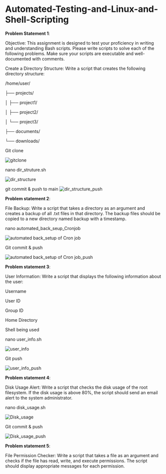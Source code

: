 # Automated-Testing-and-Linux-and-Shell-Scripting
**Problem Statement 1**:

Objective: This assignment is designed to test your proficiency in writing and understanding Bash scripts. Please write scripts to solve each of the following problems. Make sure your scripts are executable and well-documented with comments.

Create a Directory Structure:
Write a script that creates the following directory structure:

/home/user/

   ├── projects/

   │   ├── project1/

   │   ├── project2/

   │   └── project3/

   ├── documents/

   └── downloads/

Git clone 

![gitclone](https://github.com/user-attachments/assets/a480d2c4-a844-4fd9-896a-0354b043bab0)

nano dir_struture.sh

![dir_structure](https://github.com/user-attachments/assets/373d254b-02da-44c1-bb0e-86621f06cb39)

git commit & push to main
![dir_structure_push](https://github.com/user-attachments/assets/c537827f-1ad9-496b-b875-2da8349b7cd4)

**Problem statement 2**:

File Backup:
Write a script that takes a directory as an argument and creates a backup of all .txt files in that directory. The backup files should be copied to a new directory named backup with a timestamp.

nano automated_back_seup_Cronjob

![automated back_setup of Cron job](https://github.com/user-attachments/assets/1f7e7163-aa64-4ce8-ad4d-c70bdd7d7621)

Git commit & push 

![automated back_setup of Cron job_push](https://github.com/user-attachments/assets/ad36c6b4-ac12-4ecd-8649-eaded5027266)

**Problem statement 3**:

User Information:
Write a script that displays the following information about the user:

Username

User ID

Group ID

Home Directory

Shell being used

nano user_info.sh

![user_info](https://github.com/user-attachments/assets/861b1eb5-e781-4006-b297-260af996243e)

Git push

![user_info_push](https://github.com/user-attachments/assets/e68f47e8-a273-4ad1-8b96-fdf11fe38ab4)

**Problem statement 4**:

Disk Usage Alert:
Write a script that checks the disk usage of the root filesystem. If the disk usage is above 80%, the script should send an email alert to the system administrator.

nano disk_usage.sh

![Disk_usage](https://github.com/user-attachments/assets/ef287ed3-6440-4a27-882e-70d7ff39251f)

Git commit & push

![Disk_usage_push](https://github.com/user-attachments/assets/533074e9-9b0d-4f6c-a827-2686ec66082b)

**Problem statement 5**:

File Permission Checker:
Write a script that takes a file as an argument and checks if the file has read, write, and execute permissions. The script should display appropriate messages for each permission.


